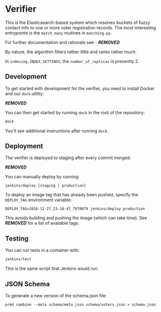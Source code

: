 # Verifier

This is the Elasticsearch-based system which resolves buckets of fuzzy contact
info to one or more voter registration records. The most interesting
entrypoints is the `match_many` routines in `matching.py`.

For further documentation and rationale see -
***REMOVED***

By nature, the algorithm filters rather little and ranks rather much.

In `indexing.INDEX_SETTINGS`, the `number_of_replicas` is presently 2.

## Development

To get started with development for the verifier, you need to install
Docker and our `dock` utility:

***REMOVED***

You can then get started by running `dock` in the root of the repository:

```bash
dock
```

You'll see additional instructions after running `dock`.

## Deployment

The verifier is deployed to staging after every commit merged:

***REMOVED***

You can manually deploy by running:

```
jenkins/deploy [staging | production]
```

To deploy an image tag that has already been pushed, specify
the `DEPLOY_TAG` environment variable:

```
DEPLOY_TAG=2016-12-27_23-18-47_7970879 jenkins/deploy production
```

This avoids building and pushing the image (which can take time).
See ***REMOVED*** for a list of
available tags.

## Testing

You can run tests in a container with:

```bash
jenkins/test
```

This is the same script that Jenkins would run.

## JSON Schema

To generate a new version of the schema.json file:

```
prmd combine --meta schema/meta.json schema/voters.json > schema.json
```
